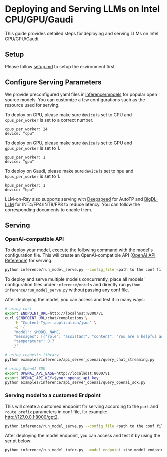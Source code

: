 # Deploying and Serving LLMs on Intel CPU/GPU/Gaudi

This guide provides detailed steps for deploying and serving LLMs on Intel CPU/GPU/Gaudi.

## Setup
Please follow [setup.md](setup.md) to setup the environment first.


## Configure Serving Parameters
We provide preconfigured yaml files in [inference/models](../inference/models) for popular open source models. You can customize a few configurations such as the resource used for serving. 

To deploy on CPU, please make sure `device` is set to CPU and `cpus_per_worker` is set to a correct number.
```
cpus_per_worker: 24
device: "cpu"
```
To deploy on GPU, please make sure `device` is set to GPU and `gpus_per_worker` is set to 1.
```
gpus_per_worker: 1
device: "gpu"
```
To deploy on Gaudi, please make sure `device` is set to hpu and `hpus_per_worker` is set to 1.
```
hpus_per_worker: 1
device: "hpu"
```
LLM-on-Ray also supports serving with [Deepspeed](serve_deepspeed.md) for AutoTP and [BigDL-LLM](serve_bigdl.md) for INT4/FP4/INT8/FP8 to reduce latency. You can follow the corresponding documents to enable them.

## Serving
### OpenAI-compatible API
To deploy your model, execute the following command with the model's configuration file. This will create an OpenAI-compatible API ([OpenAI API Reference](https://platform.openai.com/docs/api-reference/chat)) for serving.
```bash
python inference/run_model_serve.py --config_file <path to the conf file>
```
To deploy and serve multiple models concurrently, place all models' configuration files under `inference/models` and directly run `python inference/run_model_serve.py` without passing any conf file.

After deploying the model, you can access and test it in many ways:
```bash
# using curl
export ENDPOINT_URL=http://localhost:8000/v1
curl $ENDPOINT_URL/chat/completions \
    -H "Content-Type: application/json" \
    -d '{
    "model": $MODEL_NAME,
    "messages": [{"role": "assistant", "content": "You are a helpful assistant."}, {"role": "user", "content": "Hello!"}],
    "temperature": 0.7
    }'

# using requests library
python examples/inference/api_server_openai/query_chat_streaming.py

# using OpenAI SDK
export OPENAI_API_BASE=http://localhost:8000/v1
export OPENAI_API_KEY=$your_openai_api_key
python examples/inference/api_server_openai/query_openai_sdk.py
```
### Serving model to a customed Endpoint
This will create a customed endpoint for serving according to the `port` and `route_prefix` parameters in conf file, for example: http://127.0.0.1:8000/gpt2.
```bash
python inference/run_model_serve.py --config_file <path to the conf file> --serve_customed_url
```
After deploying the model endpoint, you can access and test it by using the script below:
```bash
python inference/run_model_infer.py --model_endpoint <the model endpoint URL>
```

